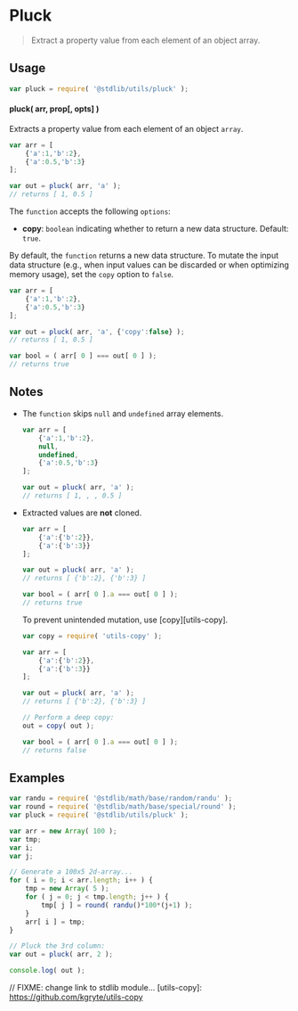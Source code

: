 # Pluck

> Extract a property value from each element of an object array.


<!-- <intro> -->

<!-- </intro> -->


<!-- <usage> -->

## Usage

``` javascript
var pluck = require( '@stdlib/utils/pluck' );
```

#### pluck( arr, prop\[, opts\] )

Extracts a property value from each element of an object `array`.

``` javascript
var arr = [
	{'a':1,'b':2},
	{'a':0.5,'b':3}
];

var out = pluck( arr, 'a' );
// returns [ 1, 0.5 ]
```

The `function` accepts the following `options`:
*	__copy__: `boolean` indicating whether to return a new data structure. Default: `true`.

By default, the `function` returns a new data structure. To mutate the input data structure (e.g., when input values can be discarded or when optimizing memory usage), set the `copy` option to `false`.

``` javascript
var arr = [
	{'a':1,'b':2},
	{'a':0.5,'b':3}
];

var out = pluck( arr, 'a', {'copy':false} );
// returns [ 1, 0.5 ]

var bool = ( arr[ 0 ] === out[ 0 ] );
// returns true
```

<!-- </usage> -->


<!-- <notes> -->

## Notes

*	The `function` skips `null` and `undefined` array elements.
	
	``` javascript
	var arr = [
		{'a':1,'b':2},
		null,
		undefined,
		{'a':0.5,'b':3}
	];

	var out = pluck( arr, 'a' );
	// returns [ 1, , , 0.5 ]
	```

*	Extracted values are __not__ cloned.

	``` javascript
	var arr = [
		{'a':{'b':2}},
		{'a':{'b':3}}
	];

	var out = pluck( arr, 'a' );
	// returns [ {'b':2}, {'b':3} ]

	var bool = ( arr[ 0 ].a === out[ 0 ] );
	// returns true
	``` 

	To prevent unintended mutation, use [copy][utils-copy].

	``` javascript
	var copy = require( 'utils-copy' );

	var arr = [
		{'a':{'b':2}},
		{'a':{'b':3}}
	];

	var out = pluck( arr, 'a' );
	// returns [ {'b':2}, {'b':3} ]

	// Perform a deep copy:
	out = copy( out );

	var bool = ( arr[ 0 ].a === out[ 0 ] );
	// returns false
	```

<!-- </notes> -->


<!-- <examples> -->

## Examples

``` javascript
var randu = require( '@stdlib/math/base/random/randu' );
var round = require( '@stdlib/math/base/special/round' );
var pluck = require( '@stdlib/utils/pluck' );

var arr = new Array( 100 );
var tmp;
var i;
var j;

// Generate a 100x5 2d-array...
for ( i = 0; i < arr.length; i++ ) {
	tmp = new Array( 5 );
	for ( j = 0; j < tmp.length; j++ ) {
		tmp[ j ] = round( randu()*100*(j+1) );
	}
	arr[ i ] = tmp;
}

// Pluck the 3rd column:
var out = pluck( arr, 2 );

console.log( out );
```

<!-- </examples> -->


<!-- <links> -->

// FIXME: change link to stdlib module...
[utils-copy]: https://github.com/kgryte/utils-copy

<!-- </links> -->
